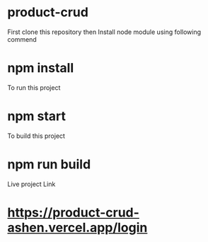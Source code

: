 # product-crud
First clone this repository 
then
Install node module using following commend 
# npm install 
To run this project 
# npm start
To build this project
# npm run build
Live project Link 
# https://product-crud-ashen.vercel.app/login
